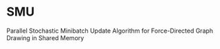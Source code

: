 # SMU
Parallel Stochastic Minibatch Update Algorithm for Force-Directed Graph Drawing in Shared Memory
